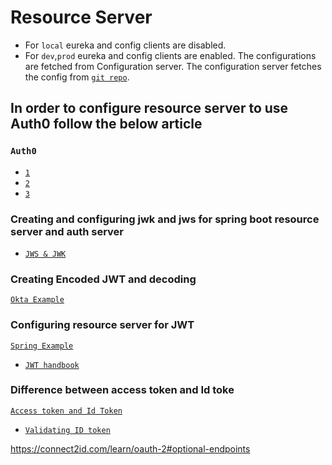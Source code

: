 # Resource Server

- For `local` eureka and config clients are disabled.
- For `dev`,`prod` eureka and config clients are enabled. The configurations are fetched from
Configuration server. The configuration server fetches the config from [`git repo`](https://github.com/sumitmaji/spring-app-prop-repo).

## In order to configure resource server to use Auth0 follow the below article
### `Auth0`
- [`1`](https://auth0.com/docs/quickstart/backend/java-spring-security5?_ga=2.225893971.815247790.1653906983-383438293.1653444346&_gl=1*enohx7*rollup_ga*MzgzNDM4MjkzLjE2NTM0NDQzNDY.*rollup_ga_F1G3E656YZ*MTY1MzkwNjE3MC4xMC4xLjE2NTM5MDc4ODEuNjA.)
- [`2`](https://auth0.com/docs/quickstart/backend/java-spring-security5/02-using)
- [`3`](https://auth0.com/docs/get-started/authentication-and-authorization-flow/call-your-api-using-the-authorization-code-flow)

### Creating and configuring jwk and jws for spring boot resource server and auth server
- [`JWS & JWK`](https://www.baeldung.com/spring-security-oauth2-jws-jwk)

### Creating Encoded JWT and decoding
[`Okta Example`](https://developer.okta.com/blog/2018/10/31/jwts-with-java)

### Configuring resource server for JWT
[`Spring Example`](https://docs.spring.io/spring-security/reference/servlet/oauth2/resource-server/jwt.html)

- [`JWT handbook`](https://auth0.com/resources/ebooks/jwt-handbook)

### Difference between access token and Id toke
[`Access token and Id Token`](https://auth0.com/blog/id-token-access-token-what-is-the-difference/)

- [`Validating ID token`](https://auth0.com/docs/secure/tokens/id-tokens#how-to-validate-an-id-token)

https://connect2id.com/learn/oauth-2#optional-endpoints


